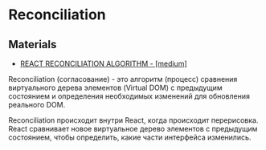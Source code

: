 # Reconciliation

## Materials
- [REACT RECONCILIATION ALGORITHM - [medium]](https://medium.com/javarevisited/react-reconciliation-algorithm-86e3e22c1b40)


Reconciliation (согласование) - это алгоритм (процесс) сравнения виртуального дерева элементов (Virtual DOM) с предыдущим состоянием и определения необходимых изменений для обновления реального DOM.

Reconciliation происходит внутри React, когда происходит перерисовка. React сравнивает новое виртуальное дерево элементов с предыдущим состоянием, чтобы определить, какие части интерфейса изменились.
